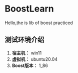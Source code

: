 # BoostLearn
Hello,the is lib of boost  practiced

## 测试环境介绍
1. **宿主机：** win11
2. **虚拟机：** ubuntu20.04
3. **Boost版本：** 1_86
